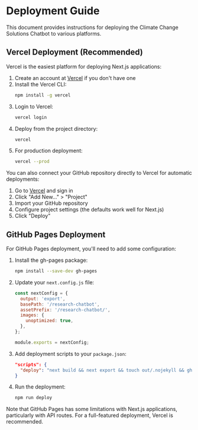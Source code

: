 # Deployment Guide

This document provides instructions for deploying the Climate Change Solutions Chatbot to various platforms.

## Vercel Deployment (Recommended)

Vercel is the easiest platform for deploying Next.js applications:

1. Create an account at [Vercel](https://vercel.com) if you don't have one
2. Install the Vercel CLI:
   ```bash
   npm install -g vercel
   ```
3. Login to Vercel:
   ```bash
   vercel login
   ```
4. Deploy from the project directory:
   ```bash
   vercel
   ```
5. For production deployment:
   ```bash
   vercel --prod
   ```

You can also connect your GitHub repository directly to Vercel for automatic deployments:

1. Go to [Vercel](https://vercel.com) and sign in
2. Click "Add New..." > "Project"
3. Import your GitHub repository
4. Configure project settings (the defaults work well for Next.js)
5. Click "Deploy"

## GitHub Pages Deployment

For GitHub Pages deployment, you'll need to add some configuration:

1. Install the gh-pages package:
   ```bash
   npm install --save-dev gh-pages
   ```

2. Update your `next.config.js` file:
   ```js
   const nextConfig = {
     output: 'export',
     basePath: '/research-chatbot',
     assetPrefix: '/research-chatbot/',
     images: {
       unoptimized: true,
     },
   };
   
   module.exports = nextConfig;
   ```

3. Add deployment scripts to your `package.json`:
   ```json
   "scripts": {
     "deploy": "next build && next export && touch out/.nojekyll && gh-pages -d out -t true"
   }
   ```

4. Run the deployment:
   ```bash
   npm run deploy
   ```

Note that GitHub Pages has some limitations with Next.js applications, particularly with API routes. For a full-featured deployment, Vercel is recommended. 